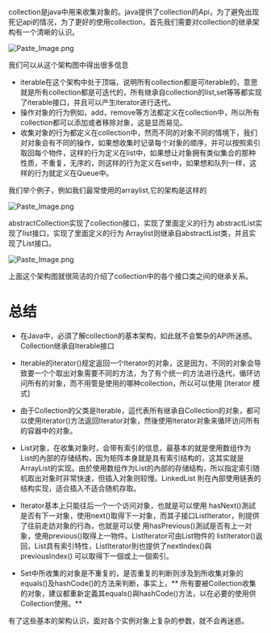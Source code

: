 collection是java中用来收集对象的。java提供了collection的Api，为了避免出现死记api的情况，为了更好的使用collection，首先我们需要对collection的继承架构有一个清晰的认识。


![Paste_Image.png](http://upload-images.jianshu.io/upload_images/1234352-3dc0a14c0075e369.png?imageMogr2/auto-orient/strip%7CimageView2/2/w/1240)

我们可以从这个架构图中得出很多信息
* iterable在这个架构中处于顶端，说明所有collection都是可iterable的，意思就是所有collection都是可迭代的，所有继承自collection的list,set等等都实现了iterable接口，并且可以产生iterator进行迭代。
* 操作对象的行为例如，add，remove等方法都定义在collection中，所以所有collection都可以添加或者移除对象，这是显而易见。
* 收集对象的行为都定义在collection中，然而不同的对象不同的情境下，我们对对象会有不同的操作，如果想收集时记录每个对象的顺序，并可以按照索引取回每个物件，这样的行为定义在list中，如果想让对象拥有类似集合的那种性质，不重复，无序的，则这样的行为定义在set中，如果想和队列一样，这样的行为就定义在Queue中。

我们举个例子，例如我们最常使用的arraylist,它的架构是这样的

![Paste_Image.png](http://upload-images.jianshu.io/upload_images/1234352-cef70022d0a097d9.png?imageMogr2/auto-orient/strip%7CimageView2/2/w/1240)

abstractCollection实现了collection接口，实现了里面定义的行为
abstractList实现了list接口，实现了里面定义的行为
Arraylist则继承自abstractList类，并且实现了List接口。


![Paste_Image.png](http://upload-images.jianshu.io/upload_images/1234352-32fba1060d9bcc34.png?imageMogr2/auto-orient/strip%7CimageView2/2/w/1240)

上面这个架构图就很简洁的介绍了collection中的各个接口类之间的继承关系。

# 总结
* 在Java中，必須了解collection的基本架构，如此就不会繁杂的API所迷惑。Collection继承自Iterable接口
* Iterable的iterator()规定返回一个Iterator的对象，这是因为，不同的对象会导致要一个个取出对象需要不同的方法，为了有个统一的方法进行迭代，循环访问所有的对象，而不用管是使用的哪种collection，所以可以使用 [Iterator 模式]
* 由于Collection的父类是Iterable，這代表所有继承自Collection的对象，都可以使用iterator()方法返回Iterator对象，然後使用Iterator对象来循环访问所有的容器中的对象。

* List对象，在收集对象时，会带有索引的信息，最基本的就是使用数组作为List的內部的存储结构，因为矩阵本身就是具有索引结构的，这其实就是ArrayList的实现。由於使用数组作为List的內部的存储结构，所以指定索引随机取出对象时非常快速，但插入对象则较慢。LinkedList 則在內部使用链表的结构实现，适合插入不适合随机存取。

* Iterator基本上只能往后一个一个访问对象，也就是可以使用 hasNext()測試是否有下一对象，使用next()取得下一对象，而其子接口ListIterator，則提供了往前走訪对象的行為，也就是可以使 用hasPrevious()測試是否有上一对象，使用previous()取得上一物件。ListIterator可由List物件的 listIterator()返回，List具有索引特性，ListIterator則也提供了nextIndex()與previousIndex() 可以取得下一個或上一個索引。

* Set中所收集的对象是不重复的，是否重复的判断则涉及到所收集对象的equals()及hashCode()的方法来判断，事实上，** 所有要被Collection收集的对象，建议都重新定義其equals()與hashCode()方法，以在必要的使用供 Collection使用。**

有了这些基本的架构认识，面对各个实例对象上复杂的参数，就不会再迷惑。
